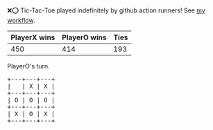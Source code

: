 :x::o: Tic-Tac-Toe played indefinitely by github action runners! See [my workflow](.github/workflows/play.yaml).

|PlayerX wins|PlayerO wins|Ties|
|-|-|-|
|450|414|193|

PlayerO's turn.

<pre>
+---+---+---+
|   | X | X |
+---+---+---+
| O | O | O |
+---+---+---+
| X | O | X |
+---+---+---+
</pre>